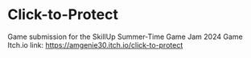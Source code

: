 # Click-to-Protect

Game submission for the SkillUp Summer-Time Game Jam 2024
Game Itch.io link: https://amgenie30.itch.io/click-to-protect
